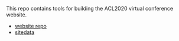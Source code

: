 This repo contains tools for building the ACL2020 virtual conference website.
* [website repo](https://github.com/acl-org/acl-2020-virtual-conference)
* [sitedata](https://github.com/acl-org/acl-2020-virtual-conference-sitedata)
